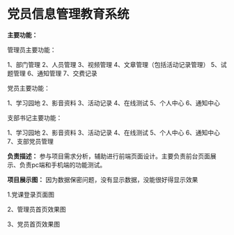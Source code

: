 # 党员信息管理教育系统

**主要功能：**

管理员主要功能：

1、部门管理
2、人员管理
3、视频管理
4、文章管理（包括活动记录管理）
5、试题管理
6、通知管理
7、交费记录

党员主要功能：

1、学习园地
2、影音资料
3、活动记录
4、在线测试
5、个人中心
6、通知中心

支部书记主要功能：

1、学习园地
2、影音资料
3、活动记录
4、在线测试
5、个人中心
6、通知中心
7、支部党员管理

**负责描述：**
参与项目需求分析，辅助进行前端页面设计。主要负责前台页面展示、负责pc端和手机端的功能测试。

**项目展示图：**
因为数据保密问题，没有显示数据，没能很好得显示效果

1.党课登录页面图


2、管理员首页效果图


3、党员首页效果图


